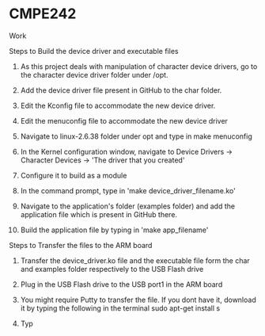 # CMPE242
Work

Steps to Build the device driver and executable files
1) As this project deals with manipulation of character device drivers, go to the character device driver folder under /opt.

2) Add the device driver file present in GitHub to the char folder.

3) Edit the Kconfig file to accommodate the new device driver.

4) Edit the menuconfig file to accommodate the new device driver

5) Navigate to linux-2.6.38 folder under opt and type in make menuconfig
      
6) In the Kernel configuration window, navigate to Device Drivers -> Character Devices -> 'The driver that you created'

7) Configure it to build as a module

8) In the command prompt, type in 'make device_driver_filename.ko'

9) Navigate to the application's folder (examples folder) and add the application file which is present in GitHub there.

10) Build the application file by typing in 'make app_filename'

Steps to Transfer the files to the ARM board
1) Transfer the device_driver.ko file and the executable file form the char and examples folder respectively to the USB Flash drive

2) Plug in the USB Flash drive to the USB port1 in the ARM board

3) You might require Putty to transfer the file. If you dont have it, download it by typing the following in the terminal
    sudo apt-get install s

4) Typ
